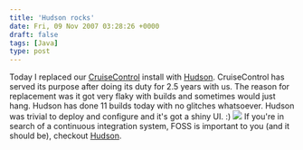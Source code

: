 ```yaml
---
title: 'Hudson rocks'
date: Fri, 09 Nov 2007 03:28:26 +0000
draft: false
tags: [Java]
type: post
---
```


Today I replaced our [CruiseControl](http://cruisecontrol.sourceforge.net/) install with [Hudson](https://hudson.dev.java.net/). CruiseControl has served its purpose after doing its duty for 2.5 years with us. The reason for replacement was it got very flaky with builds and sometimes would just hang. Hudson has done 11 builds today with no glitches whatsoever. Hudson was trivial to deploy and configure and it's got a shiny UI. :) [![](http://hudson.gotdns.com/wiki//download/attachments/753667/1.png)](http://hudson.gotdns.com/wiki//download/attachments/753667/1.png) If you're in search of a continuous integration system, FOSS is important to you (and it should be), checkout [Hudson](http://hudson.gotdns.com/wiki/display/HUDSON/Meet+Hudson).